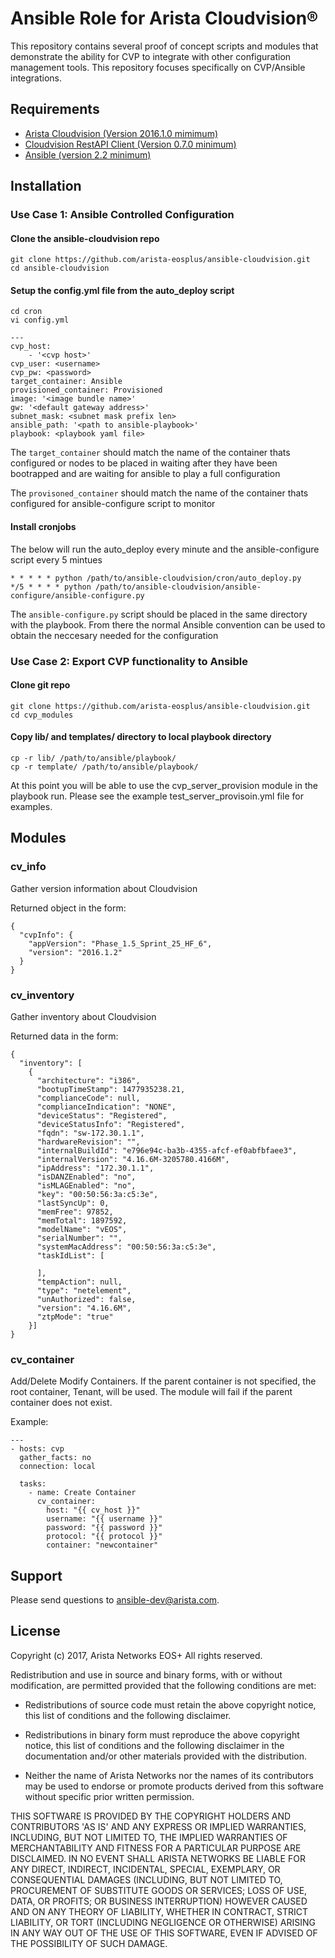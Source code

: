 # Ansible Role for Arista Cloudvision®
This repository contains several proof of concept scripts and modules that demonstrate the ability for CVP to integrate with other configuration management tools. This repository focuses specifically on CVP/Ansible integrations.

## Requirements
- [Arista Cloudvision (Version 2016.1.0 mimimum)](http://www.arista.com/en/products/eos/eos-cloudvision)
- [Cloudvision RestAPI Client (Version 0.7.0 minimum)](https://github.com/aristanetworks/cvprac)
- [Ansible (version 2.2 minimum)](https://github.com/ansible/ansible)

## Installation 
### Use Case 1: Ansible Controlled Configuration
#### Clone the ansible-cloudvision repo

```console
git clone https://github.com/arista-eosplus/ansible-cloudvision.git 
cd ansible-cloudvision
```
#### Setup the config.yml file from the auto_deploy script
```
cd cron
vi config.yml

---
cvp_host:
    - '<cvp host>'
cvp_user: <username>
cvp_pw: <password>
target_container: Ansible
provisioned_container: Provisioned
image: '<image bundle name>'
gw: '<default gateway address>'
subnet_mask: <subnet mask prefix len>
ansible_path: '<path to ansible-playbook>'
playbook: <playbook yaml file>

```

The `target_container` should match the name of the container thats configured or nodes to be placed in waiting after they have been bootrapped and are waiting for ansible to play a full configuration

The `provisoned_container` should match the name of the container thats configured for ansible-configure script to monitor

#### Install cronjobs 

The below will run the auto_deploy every minute and the ansible-configure script every 5 mintues
```console
* * * * * python /path/to/ansible-cloudvision/cron/auto_deploy.py
*/5 * * * * python /path/to/ansible-cloudvision/ansible-configure/ansible-configure.py
```

The `ansible-configure.py` script should be placed in the same directory with the playbook.  From there the normal Ansible convention can be used to obtain the neccesary needed for the configuration

### Use Case 2: Export CVP functionality to Ansible

#### Clone git repo
```console
git clone https://github.com/arista-eosplus/ansible-cloudvision.git
cd cvp_modules
```
#### Copy lib/ and templates/ directory to local playbook directory
``` 
cp -r lib/ /path/to/ansible/playbook/
cp -r template/ /path/to/ansible/playbook/ 
```
At this point you will be able to use the cvp_server_provision module in the playbook run.
Please see the example test_server_provisoin.yml file for examples.

## Modules
### cv_info
Gather version information about Cloudvision

Returned object in the form:
```
{
  "cvpInfo": {
    "appVersion": "Phase_1.5_Sprint_25_HF_6",
    "version": "2016.1.2"
  }
}
```

### cv_inventory
Gather inventory about Cloudvision

Returned data in the form:
```
{
  "inventory": [
    {
      "architecture": "i386",
      "bootupTimeStamp": 1477935238.21,
      "complianceCode": null,
      "complianceIndication": "NONE",
      "deviceStatus": "Registered",
      "deviceStatusInfo": "Registered",
      "fqdn": "sw-172.30.1.1",
      "hardwareRevision": "",
      "internalBuildId": "e796e94c-ba3b-4355-afcf-ef0abfbfaee3",
      "internalVersion": "4.16.6M-3205780.4166M",
      "ipAddress": "172.30.1.1",
      "isDANZEnabled": "no",
      "isMLAGEnabled": "no",
      "key": "00:50:56:3a:c5:3e",
      "lastSyncUp": 0,
      "memFree": 97852,
      "memTotal": 1897592,
      "modelName": "vEOS",
      "serialNumber": "",
      "systemMacAddress": "00:50:56:3a:c5:3e",
      "taskIdList": [

      ],
      "tempAction": null,
      "type": "netelement",
      "unAuthorized": false,
      "version": "4.16.6M",
      "ztpMode": "true"
    }]
}
```

### cv_container
Add/Delete Modify Containers. If the parent container is not specified, the
root container, Tenant, will be used. The module will fail if the parent
container does not exist.

Example:
```
---
- hosts: cvp
  gather_facts: no
  connection: local

  tasks:
    - name: Create Container
      cv_container:
        host: "{{ cv_host }}"
        username: "{{ username }}"
        password: "{{ password }}"
        protocol: "{{ protocol }}"
        container: "newcontainer"
```

## Support

Please send questions to ansible-dev@arista.com.

## License

Copyright (c) 2017, Arista Networks EOS+
All rights reserved.

Redistribution and use in source and binary forms, with or without
modification, are permitted provided that the following conditions are
met:

* Redistributions of source code must retain the above copyright notice,
  this list of conditions and the following disclaimer.

* Redistributions in binary form must reproduce the above copyright
  notice, this list of conditions and the following disclaimer in the
  documentation and/or other materials provided with the distribution.

* Neither the name of Arista Networks nor the names of its
  contributors may be used to endorse or promote products derived from
  this software without specific prior written permission.

THIS SOFTWARE IS PROVIDED BY THE COPYRIGHT HOLDERS AND CONTRIBUTORS
'AS IS' AND ANY EXPRESS OR IMPLIED WARRANTIES, INCLUDING, BUT NOT
LIMITED TO, THE IMPLIED WARRANTIES OF MERCHANTABILITY AND FITNESS FOR
A PARTICULAR PURPOSE ARE DISCLAIMED. IN NO EVENT SHALL ARISTA NETWORKS
BE LIABLE FOR ANY DIRECT, INDIRECT, INCIDENTAL, SPECIAL, EXEMPLARY, OR
CONSEQUENTIAL DAMAGES (INCLUDING, BUT NOT LIMITED TO, PROCUREMENT OF
SUBSTITUTE GOODS OR SERVICES; LOSS OF USE, DATA, OR PROFITS; OR
BUSINESS INTERRUPTION) HOWEVER CAUSED AND ON ANY THEORY OF LIABILITY,
WHETHER IN CONTRACT, STRICT LIABILITY, OR TORT (INCLUDING NEGLIGENCE
OR OTHERWISE) ARISING IN ANY WAY OUT OF THE USE OF THIS SOFTWARE, EVEN
IF ADVISED OF THE POSSIBILITY OF SUCH DAMAGE.

